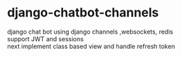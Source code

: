 # django-chatbot-channels
django chat bot using django channels ,websockets, redis  
support JWT and sessions  
next implement class based view and handle refresh token
